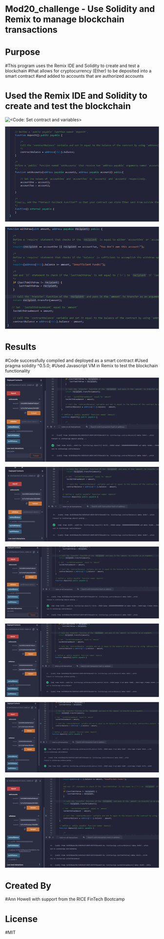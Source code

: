 # Mod20_challenge - Use Solidity and Remix to manage blockchain transactions

# Purpose
#This program uses the Remix IDE and Solidity to create and test a blockchain
#that allows for cryptocurrency (Ether) to be deposited into a smart contract 
#and added to accounts that are authorized accounts 

# Used the Remix IDE and Solidity to create and test the blockchain

![<Code: Set contract and variables>](<contractname_and_variables.png)>)


![<Code: Deposit function>](<deposit_function.png>)


![<Code: Withdraw function>](<withdraw_function.png>)


# Results
#Code successfully compiled and deployed as a smart contract
#Used pragma solidity ^0.5.0;
#Used Javascript VM in Remix to test the blockchain functionality

![<Deposit 1 ether as wei>](<Execution_results/deposit_1ether_aswei.png>)

![<Deposit 10 ether as wei>](<Execution_results/deposit_10ether_aswei.png>)

![<Deposit 5 ether as ether>](<Execution_results/deposit_5ether.png>)

![<Withdraw 5 ether into Account 1>](<Execution_results/5ether_toacct1.png>)

![<Withdraw 10 ether into Account 2>](<Execution_results/10ether_toacct2.png>)

![<Last to Withdraw evidence>](<Execution_results/last_to_withdraw.png>)

# Created By

#Ann Howell with support from the RICE FinTech Bootcamp

# License
#MIT